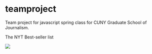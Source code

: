 # teamproject
Team project for javascript spring class for CUNY Graduate School of Journalism.

The NYT Best-seller list

<img src="http://i.giphy.com/EycxafzdmLq4o.gif">
